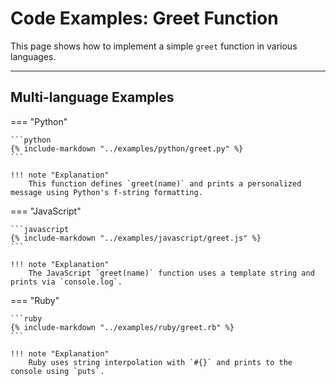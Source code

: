# Code Examples: Greet Function

This page shows how to implement a simple `greet` function in various languages.

---

## Multi-language Examples

=== "Python"

    ```python
    {% include-markdown "../examples/python/greet.py" %}
    ```

    !!! note "Explanation"
        This function defines `greet(name)` and prints a personalized message using Python's f-string formatting.

=== "JavaScript"

    ```javascript
    {% include-markdown "../examples/javascript/greet.js" %}
    ```

    !!! note "Explanation"
        The JavaScript `greet(name)` function uses a template string and prints via `console.log`.

=== "Ruby"

    ```ruby
    {% include-markdown "../examples/ruby/greet.rb" %}
    ```

    !!! note "Explanation"
        Ruby uses string interpolation with `#{}` and prints to the console using `puts`.
